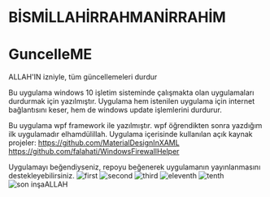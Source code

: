 # BİSMİLLAHİRRAHMANİRRAHİM


# GuncelleME
ALLAH'IN izniyle, tüm güncellemeleri durdur


Bu uygulama windows 10 işletim sisteminde çalışmakta olan uygulamaları durdurmak için yazılmıştır. Uygulama hem istenilen uygulama için internet bağlantısını keser, hem de windows update işlemlerini durdurur.

Bu uygulama wpf framework ile yazılmıştır. wpf öğrendikten sonra yazdığım ilk uygulamadır elhamdülillah.
Uygulama içerisinde kullanılan açık kaynak projeler:
https://github.com/MaterialDesignInXAML
https://github.com/falahati/WindowsFirewallHelper

Uygulamayı beğendiyseniz, repoyu beğenerek uygulamanın yayınlanmasını destekleyebilirsiniz.
![first](https://user-images.githubusercontent.com/38917909/77798022-2874ee80-7083-11ea-8e38-e12b9d4d9da7.PNG)
![second](https://user-images.githubusercontent.com/38917909/77798049-36c30a80-7083-11ea-8153-a26f31ce5566.PNG)
![third](https://user-images.githubusercontent.com/38917909/77798061-3c205500-7083-11ea-8b9c-840959b342ec.PNG)
![eleventh](https://user-images.githubusercontent.com/38917909/77798103-4e01f800-7083-11ea-90ea-e335cf6c4bdc.PNG)
![tenth](https://user-images.githubusercontent.com/38917909/77798127-5823f680-7083-11ea-9ad3-0a81178c89dc.PNG)
![son inşaALLAH](https://user-images.githubusercontent.com/38917909/77798720-7a6a4400-7084-11ea-8903-d2630d7c6a3c.png)

